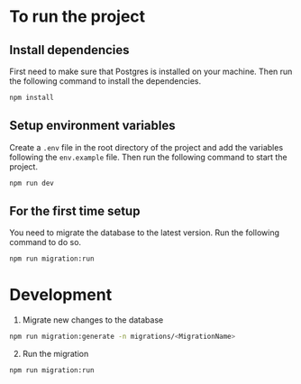 # To run the project
## Install dependencies
First need to make sure that Postgres is installed on your machine. Then run the following command to install the dependencies.

```bash
npm install
```

## Setup environment variables
Create a `.env` file in the root directory of the project and add the variables following the `env.example` file.
Then run the following command to start the project.

```bash
npm run dev
```

## For the first time setup

You need to migrate the database to the latest version. Run the following command to do so.

```bash
npm run migration:run
```

# Development

1. Migrate new changes to the database

```bash
npm run migration:generate -n migrations/<MigrationName>
```

2. Run the migration

```bash
npm run migration:run
```
